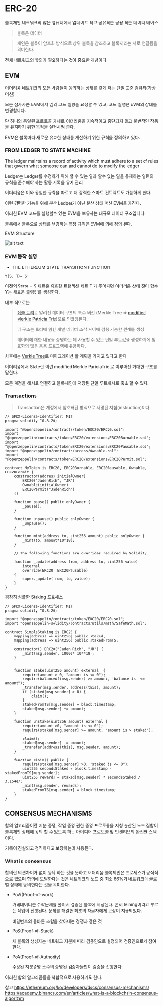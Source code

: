 # ERC-20

블록체인 네크워크의 많은 컴퓨터에서 업데이트 되고 공유되는 공용 되는 데이터 베이스

> 블록은 데이터

> 체인은 블록이 암호화 방식으로 상위 블록을 참조하고 블록끼리는 서로 연결됨을 의미한다.

전체 네트워크의 합의가 필요하다는 것이 중요한 개념이다

## EVM

이더리움 네트워크의 모든 사람들이 동의하는 상태를 갖게 하는 단일 표준 컴퓨터(가상 머신)

모든 참가자는 EVM에서 임의 코드 실행을 요청할 수 있고, 코드 실행은 EVM의 상태를 변경합니다.

단 하나의 통일된 프로토콜 자체로 이더리움을 지속적이고 중단되지 않고 불변적인 작동을 유지하기 위한 목적을 실현시켜 준다.

EVM은 블록마다 새로운 유효한 상태를 계산하기 위한 규칙을 정의하고 있다.

### FROM LEDGER TO STATE MACHINE

The ledger maintains a record of activity which must adhere to a set of rules that govern what someone can and cannot do to modify the ledger

Ledger는 Ledger를 수정하기 위해 할 수 있는 일과 할수 없는 일을 통제하는 일련의 규칙을 준수해야 하는 활동 기록을 유지 관리

이더리움은 이와 동일한 규칙을 따르고 더 강력한 스마트 컨트렉트도 가능하게 한다.

이런 강력한 기능을 위해 분산 Ledger가 아닌 분산 상태 머신 EVM을 가진다.

이러한 EVM 코드를 실행할수 있는 EVM을 보유하는 대규모 데이터 구조입니다.

블록에서 블록으로 상태를 변경하는 특정 규칙은 EVM에 의해 정의 된다.

EVM Structure

![alt text](./src/image.png)

### EVM 동작 설명

- THE ETHEREUM STATE TRANSITION FUNCTION

```
Y(S, T)= S'
```

이전의 State = S 새로운 유호한 트랜젝션 세트 T 가 주어지면 이더리움 상태 전이 함수 Y는 새로운 출령S'를 생성한다.

내부 적으로는

> [머클 트리](https://en.wikipedia.org/wiki/Merkle_tree)로 알려진 데이터 구조의 툭수 버전
> (Merkle Tree => [modified Merkle Patricia Trie](https://ethereum.org/en/developers/docs/data-structures-and-encoding/patricia-merkle-trie/))으로 인코딩된다.
>
> 이 구조는 트리에 얽힌 개별 데이터 조각 사이에 검증 가능한 관계를 생성
>
> 데이터에 대한 내용을 증명하는 데 사용할 수 있는 단일 루트값을 생성하기에 암호화의 많은 응용 프로그램에 유용하다.

차후에는 [Verkle Tree](https://ethereum.org/en/roadmap/verkle-trees/)로 마이그레이션 할 계획을 가지고 있다고 한다.

이더리움에서 State란 이런 modified Merkle PariciaTrie 로 이루어진 거대한 구조를 말한다.

모든 계정을 해시로 연결하고 블록체인에 저장된 단일 루트해시로 축소 할 수 있다.

### Transactions

> Transaction은 계정에서 암호화된 방식으로 서명된 지침(instruction)이다.

```sol
// SPDX-License-Identifier: MIT
pragma solidity ^0.8.20;

import "@openzeppelin/contracts/token/ERC20/ERC20.sol";
import "@openzeppelin/contracts/token/ERC20/extensions/ERC20Burnable.sol";
import "@openzeppelin/contracts/token/ERC20/extensions/ERC20Pausable.sol";
import "@openzeppelin/contracts/access/Ownable.sol";
import "@openzeppelin/contracts/token/ERC20/extensions/ERC20Permit.sol";

contract MyToken is ERC20, ERC20Burnable, ERC20Pausable, Ownable, ERC20Permit {
    constructor(address initialOwner)
        ERC20("JadenRich", "JR")
        Ownable(initialOwner)
        ERC20Permit("JadenRich")
    {}

    function pause() public onlyOwner {
        _pause();
    }

    function unpause() public onlyOwner {
        _unpause();
    }

    function mint(address to, uint256 amount) public onlyOwner {
        _mint(to, amount*10*18);
    }

    // The following functions are overrides required by Solidity.

    function _update(address from, address to, uint256 value)
        internal
        override(ERC20, ERC20Pausable)
    {
        super._update(from, to, value);
    }
}
```

굉장히 심플한 Staking 프로세스

```sol
// SPDX-License-Identifier: MIT
pragma solidity ^0.8.20;

import "@openzeppelin/contracts/token/ERC20/ERC20.sol";
import "openzeppelin-solidity/contracts/utils/math/SafeMath.sol";

contract SimpleStaking is ERC20 {
    mapping(address => uint256) public staked;
    mapping(address => uint256) public stakedFromTS;

    constructor() ERC20("Jaden Rich", "JR") {
        _mint(msg.sender, 10000* 10**18);
    }


    function stake(uint256 amount) external  {
        require(amount > 0, "amount is <= 0");
        require(balanceOf(msg.sender) >= amount, "balance is  <= amount");
        _transfer(msg.sender, address(this), amount);
        if (staked[msg.sender] > 0) {
            claim();
        }
        stakedFromTS[msg.sender] = block.timestamp;
        staked[msg.sender] += amount;
    }

    function unstake(uint256 amount) external {
        require(amount >0, "amount is <= 0");
        require(staked[msg.sender] >= amount, "amount is > staked");

        claim();
        staked[msg.sender] -= amount;
        _transfer(address(this), msg.sender, amount);
    }

    function claim() public {
        require(staked[msg.sender] >0, "staked is <= 0");
        uint256 secondsStaked = block.timestamp - stakedFromTS[msg.sender];
        uint256 rewards = staked[msg.sender] * secondsStaked / 3.154e7;
        _mint(msg.sender, rewards);
        stakedFromTS[msg.sender] = block.timestamp;
    }
}
```

## CONSENSUS MECHANISMS

합의 알고리즘이란 지분 증명, 작업 증명 권한 증명 프로토콜을 지칭
분산된 노드 집합이 블록체인 상태에 동의 할 수 있도록 하는 아이디어 프로토콜 및 인센티브의 완전한 스택이다.

기록이 진실되고 정직하다고 보장하는데 사용된다.

### What is consensus

합의란 의견차이가 없이 동의 하는 것을 뜻하고 이더리움 블록체인은 프로세스가 공식적으로 있으며 합의에 도달한다는 것은 네트워크의 노드 중 최소 66%가 네트워크의 글로벌 상태에 동의한다는 것을 의미한다.

- PoW(Proof-of-work)

  거래데이터는 수학문제를 풀어서 검증된 블록에 저장된다.
  흔히 Mining이라고 부르는 작업이 진행된다. 문제를 해결한 최초의 채굴자에게 보상이 지급되었다.

  비밀번호의 올바른 조합을 찾아내는 경쟁과 같은 것

- PoS(Proof-of-Stack)

  새 블록의 생성자는 네트워크 지분에 따라 검증인으로 설정되어 검증인으로서 참여한다.

- PoA(Proof-of-Authority)

  수정된 지분증명 소수의 증명된 검증자들만이 검증을 진행한다.

이러한 합의 알고리즘들을 복합적으로 사용하기도 한다.

참고 https://ethereum.org/ko/developers/docs/consensus-mechanisms/
https://academy.binance.com/en/articles/what-is-a-blockchain-consensus-algorithm
